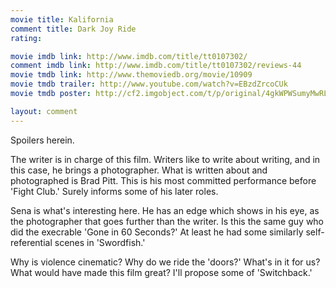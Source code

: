 ```yaml
---
movie title: Kalifornia
comment title: Dark Joy Ride
rating: 

movie imdb link: http://www.imdb.com/title/tt0107302/
comment imdb link: http://www.imdb.com/title/tt0107302/reviews-44
movie tmdb link: http://www.themoviedb.org/movie/10909
movie tmdb trailer: http://www.youtube.com/watch?v=EBzdZrcoCUk
movie tmdb poster: http://cf2.imgobject.com/t/p/original/4gkWPWSumyMwRLwys2KYFEbXhf7.jpg

layout: comment
---
```


Spoilers herein.

The writer is in charge of this film. Writers like to write about writing, and in this case, he brings a photographer. What is written about and photographed is Brad Pitt. This is his  most committed performance before 'Fight Club.' Surely informs some of his later roles.

Sena is what's interesting here. He has an edge which shows in his eye, as the photographer that goes further than the writer. Is this the same guy who did the execrable 'Gone in 60 Seconds?' At least he had some similarly self-referential scenes in 'Swordfish.'

Why is violence cinematic? Why do we ride the 'doors?' What's in it for us? What would have made this film great? I'll propose some of 'Switchback.'